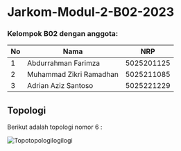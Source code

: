 # Jarkom-Modul-2-B02-2023

### Kelompok B02 dengan anggota:
| **No** | **Nama** | **NRP** | 
| ------------- | ------------- | --------- |
| 1 | Abdurrahman Farimza  | 5025201125 | 
| 2 | Muhammad Zikri Ramadhan | 5025211085 |
| 3 | Adrian Aziz Santoso | 5025221229 |

## Topologi 

Berikut adalah topologi nomor 6 :

![Topotopologilogilogi](https://github.com/zikrirmdhn/Jarkom-Modul-2-B02-2023/assets/97161145/83d8b708-f072-4318-9d82-8042b9ffea49)


